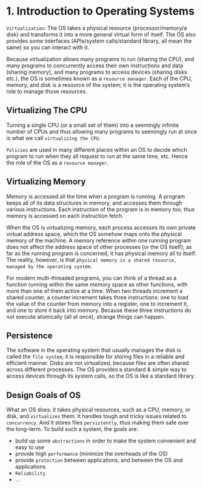# 1. Introduction to Operating Systems
`Virtualization`: The OS takes a physical resource (processor/memory/a disk) and transforms it into a more general virtual form of itself. The OS also provides some interfaces (APIs/system calls/standard library, all mean the same) so you can interact with it.

Because virtualization allows many programs to run (sharing the CPU), and many programs to concurrently access their own instructions and data (sharing memory), and many programs to access devices (sharing disks etc.), the OS is sometimes known as a `resource manager`. Each of the CPU, memory, and disk is a resource of the system; it is the operating system’s role to manage those resources. 

## Virtualizing The CPU
Turning a single CPU (or a small set of them) into a seemingly infinite number of CPUs and thus allowing many programs to seemingly run at once is what we call `virtualizing the CPU`. 

`Policies` are used in many different places within an OS to decide which program to run when they all request to run at the same time, etc. Hence the role of the OS as a `resource manager`.

## Virtualizing Memory
Memory is accessed all the time when a program is running. A program keeps all of its data structures in memory, and accesses them through various instructions. Each instruction of the program is in memory too; thus memory is accessed on each instruction fetch.

When the OS is virtualizing memory, each process accesses its own private virtual address space, which the OS somehow maps onto the physical memory of the machine. A memory reference within one running program does not affect the address space of other processes (or the OS itself); as far as the running program is concerned, it has physical memory all to itself. The reality, however, is that `physical memory is a shared resource, managed by the operating system`.

For modern multi-threaded programs, you can think of a thread as a function running within the same memory space as other functions, with more than one of them active at a time. When two threads increment a shared counter, a counter increment takes three instructions: one to load the value of the counter from memory into a register, one to increment it, and one to store it back into memory. Because these three instructions do not execute atomically (all at once), strange things can happen. 

## Persistence
The software in the operating system that usually manages the disk is called the `file system`, it is responsible for storing files in a reliable and efficient manner. Disks are not virtualized, because files are often shared across different processes. The OS provides a standard & simple way to access devices through its system calls, so the OS is like a standard library.

## Design Goals of OS
What an OS does: it takes physical resources, such as a CPU, memory, or disk, and `virtualizes` them. It handles tough and tricky issues related to `concurrency`. And it stores files `persistently`, thus making them safe over the long-term. To build such a system, the goals are:
- build up some `abstractions` in order to make the system convenient and easy to use
- provide high `performance` (minimize the overheads of the OS)
- provide `protection` between applications, and between the OS and applications
- `Reliability`. 
- ...




























